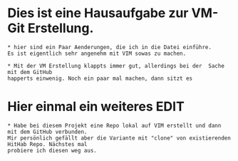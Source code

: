 # Dies ist eine Hausaufgabe zur VM-Git Erstellung.

    * hier sind ein Paar Aenderungen, die ich in die Datei einführe.
    Es ist eigentlich sehr angenehm mit VIM sowas zu machen.

    * Mit der VM Erstellung klappts immer gut, allerdings bei der  Sache mit dem GitHub 
    happerts einwenig. Noch ein paar mal machen, dann sitzt es

# Hier einmal ein weiteres EDIT

    * Habe bei diesem Projekt eine Repo lokal auf VIM erstellt und dann mit dem GitHub verbunden.
    Mir persönlich gefällt aber die Variante mit "clone" von existierenden HitHab Repo. Nächstes mal 
    probiere ich diesen weg aus. 
